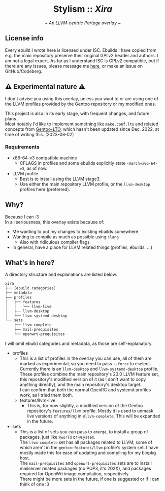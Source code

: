 <h1 align="center">Stylism :: <i>Xira</i></h1>
<p align="center"><i>~ An LLVM-centric Portage overlay ~</i></p>

## License info
Every ebuild I wrote here is licensed under ISC.
Ebuilds I have copied from e.g. the main repository preserve their original GPLv2 header and authors.
I am not a legal expert. As far as I understand ISC is GPLv2 compatible, but if there are any issues, please message me [here](https://to.stylism.moe/#/@revelation:stylism.moe/), or make an issue on GitHub/Codeberg.

## ⚠️ Experimental nature ⚠️
I don't advise you using this overlay, unless you want to or are using one of the LLVM profiles provided by the Gentoo repository or my modified ones.

This project is also in its early stage, with frequent changes, and future plans.  
Most notably I'd like to implement something like `make.conf.lto` and related concepts from [Gentoo-LTO](https://github.com/InBetweenNames/gentooLTO), which hasn't been updated since Dec. 2022, at time of writing this. (2023-08-02)

### Requirements
- x86-64-v3 compatible machine
    - CFLAGS in profiles and some ebuilds explicitly state `-march=x86-64-v3`, as of now.
- LLVM profile
    - Best is to install using the LLVM stage3.
    - Use either the main repository LLVM profile, or the `llvm-desktop` profiles here (preferred).

## Why?
Because I can :3  
In all seriousness, this overlay exists because of:
- Me wanting to put my changes to existing ebuilds somewhere
- Wanting to compile as much as possible using `clang`
    - Also with ridiculous compiler flags
- In general, have a place for LLVM related things (profiles, ebuilds, ...)


## What's in here?
A directory structure and explanations are listed below.
```sh
xira
├── [ebuild categories]
├── metadata
├── profiles
│   ├── features
│   │   └── llvm-live
│   ├── llvm-desktop
│   └── llvm-systemd-desktop
└── sets
    ├── llvm-complete
    ├── mail-prequisites
    └── openwrt-prequisites
```
I will omit ebuild categories and metadata, as those are self-explanatory.
- profiles
    - This is a list of profiles in the overlay you can use, all of them are marked as experimental, so you need to pass `--force` to eselect.  
    Currently there is an `llvm-desktop` and `llvm-systemd-desktop` profile. These profiles combine the main repository's 23.0 LLVM feature set, this repository's modified version of it (as I don't want to copy anything directly), and the main repository's desktop target.  
    I can confirm that both the normal OpenRC and systemd profiles work, as I tried them both.
    - features/llvm-live
        - This is, for now slightly, a modified version of the Gentoo repository's `features/llvm` profile. Mostly it is used to unmask live versions of anything in `@llvm-complete`. This will be expanded in the future.
- sets
    - This is a list of sets you can pass to `emerge`, to install a group of packages, just like `@world` or `@system`.  
    The `llvm-complete` set has all packages related to LLVM, some of which aren't in the `gentoo:features/llvm` profile's system set. I have mostly made this for ease of updating and compiling for my binpkg host.  
    The `mail-prequisites` and `openwrt-prequisites` sets are to install mailserver related packages (no POP3, it's 202X), and packages required for OpenWrt image compilation, respectively.  
    There might be more sets in the future, if one is suggested or if I can think of one :3
